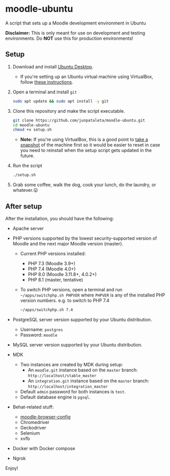 # moodle-ubuntu

A script that sets up a Moodle development environment in Ubuntu

**Disclaimer:** This is only meant for use on development and testing environments. Do **NOT** use this for production environments!

## Setup

1. Download and install [Ubuntu Desktop](https://ubuntu.com/download/desktop).

    - If you're setting up an Ubuntu virtual machine using VirtualBox, follow [these instructions](https://ubuntu.com/tutorials/how-to-run-ubuntu-desktop-on-a-virtual-machine-using-virtualbox#1-overview).

2. Open a terminal and install `git`

    ```bash
    sudo apt update && sudo apt install -y git
    ```

3. Clone this repository and make the script executable.

    ```bash
    git clone https://github.com/junpataleta/moodle-ubuntu.git
    cd moodle-ubuntu
    chmod +x setup.sh 
    ```

    - **Note:** If you're using VirtualBox, this is a good point to [take a snapshot](https://docs.oracle.com/en/virtualization/virtualbox/6.0/user/snapshots.html) of the machine first so it would be easier to reset in case you need to reinstall when the setup script gets updated in the future.

4. Run the script

    ```bash
    ./setup.sh
    ```

5. Grab some coffee, walk the dog, cook your lunch, do the laundry, or whatever.😛

## After setup

After the installation, you should have the following:

- Apache server
- PHP versions supported by the lowest security-supported version of Moodle and the next major Moodle version (master).
  - Current PHP versions installed:
    - PHP 7.3 (Moodle 3.9+)
    - PHP 7.4 (Moodle 4.0+)
    - PHP 8.0 (Moodle 3.11.8+, 4.0.2+)
    - PHP 8.1 (master, tentative)
  - To switch PHP versions, open a terminal and run `~/apps/switchphp.sh PHPVER` where `PHPVER` is any of the installed PHP version numbers. e.g. to switch to PHP 7.4

    ```bash
    ~/apps/switchphp.sh 7.4
    ```

- PostgreSQL server version supported by your Ubuntu distribution.
  - Username: `postgres`
  - Password: `moodle`
- MySQL server version supported by your Ubuntu distribution.
- MDK
  - Two instances are created by MDK during setup:
    - An `moodle.git` instance based on the `master` branch: `http://localhost/stable_master`
    - An `integration.git` instance based on the `master` branch: `http://localhost/integration_master`
  - Default `admin` password for both instances is `test`.
  - Default database engine is `pgsql`.
- Behat-related stuff:
  - [moodle-browser-config](https://github.com/andrewnicols/moodle-browser-config)
  - Chromedriver
  - Geckodriver
  - Selenium
  - xvfb
- Docker with Docker compose
- Ngrok

Enjoy!
